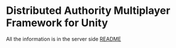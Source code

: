 # Distributed Authority Multiplayer Framework for Unity

All the information is in the server side [README](https://github.com/molleindustria/distributedAuthorityServer)
